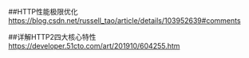 ##HTTP性能极限优化
https://blog.csdn.net/russell_tao/article/details/103952639#comments

##详解HTTP2四大核心特性
https://developer.51cto.com/art/201910/604255.htm
